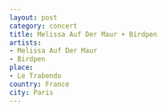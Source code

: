 ```yaml
---
layout: post
category: concert
title: Melissa Auf Der Maur + Birdpen
artists: 
- Melissa Auf Der Maur
- Birdpen
place: 
- Le Trabendo
country: France
city: Paris
---
```


